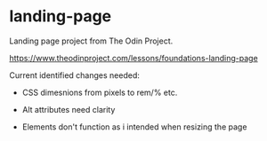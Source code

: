# landing-page

Landing page project from The Odin Project.

https://www.theodinproject.com/lessons/foundations-landing-page

Current identified changes needed:

* CSS dimesnions from pixels to rem/% etc.

* Alt attributes need clarity

* Elements don't function as i intended when resizing the page
